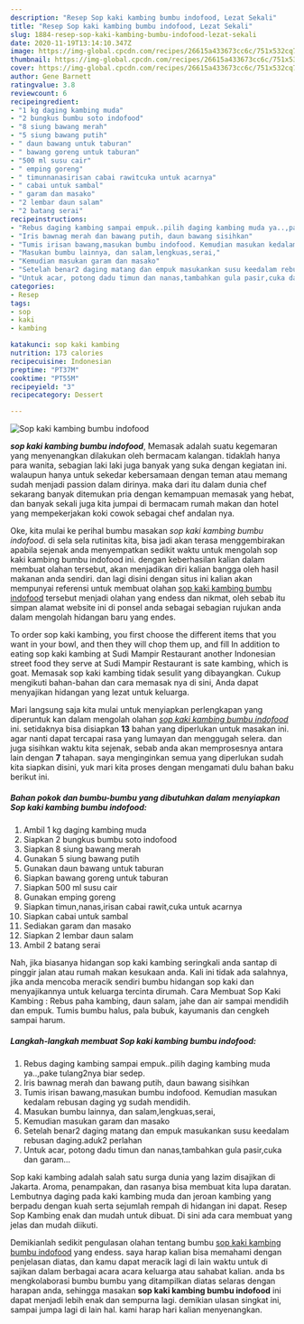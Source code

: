 ```yaml
---
description: "Resep Sop kaki kambing bumbu indofood, Lezat Sekali"
title: "Resep Sop kaki kambing bumbu indofood, Lezat Sekali"
slug: 1884-resep-sop-kaki-kambing-bumbu-indofood-lezat-sekali
date: 2020-11-19T13:14:10.347Z
image: https://img-global.cpcdn.com/recipes/26615a433673cc6c/751x532cq70/sop-kaki-kambing-bumbu-indofood-foto-resep-utama.jpg
thumbnail: https://img-global.cpcdn.com/recipes/26615a433673cc6c/751x532cq70/sop-kaki-kambing-bumbu-indofood-foto-resep-utama.jpg
cover: https://img-global.cpcdn.com/recipes/26615a433673cc6c/751x532cq70/sop-kaki-kambing-bumbu-indofood-foto-resep-utama.jpg
author: Gene Barnett
ratingvalue: 3.8
reviewcount: 6
recipeingredient:
- "1 kg daging kambing muda"
- "2 bungkus bumbu soto indofood"
- "8 siung bawang merah"
- "5 siung bawang putih"
- " daun bawang untuk taburan"
- " bawang goreng untuk taburan"
- "500 ml susu cair"
- " emping goreng"
- " timunnanasirisan cabai rawitcuka untuk acarnya"
- " cabai untuk sambal"
- " garam dan masako"
- "2 lembar daun salam"
- "2 batang serai"
recipeinstructions:
- "Rebus daging kambing sampai empuk..pilih daging kambing muda ya..,pake tulang2nya biar sedep."
- "Iris bawnag merah dan bawang putih, daun bawang sisihkan"
- "Tumis irisan bawang,masukan bumbu indofood. Kemudian masukan kedalam rebusan daging yg sudah mendidih."
- "Masukan bumbu lainnya, dan salam,lengkuas,serai,"
- "Kemudian masukan garam dan masako"
- "Setelah benar2 daging matang dan empuk masukankan susu keedalam rebusan daging.aduk2 perlahan"
- "Untuk acar, potong dadu timun dan nanas,tambahkan gula pasir,cuka dan garam..."
categories:
- Resep
tags:
- sop
- kaki
- kambing

katakunci: sop kaki kambing 
nutrition: 173 calories
recipecuisine: Indonesian
preptime: "PT37M"
cooktime: "PT55M"
recipeyield: "3"
recipecategory: Dessert

---
```



![Sop kaki kambing bumbu indofood](https://img-global.cpcdn.com/recipes/26615a433673cc6c/751x532cq70/sop-kaki-kambing-bumbu-indofood-foto-resep-utama.jpg)

<b><i>sop kaki kambing bumbu indofood</i></b>, Memasak adalah suatu kegemaran yang menyenangkan dilakukan oleh bermacam kalangan. tidaklah hanya para wanita, sebagian laki laki juga banyak yang suka dengan kegiatan ini. walaupun hanya untuk sekedar kebersamaan dengan teman atau memang sudah menjadi passion dalam dirinya. maka dari itu dalam dunia chef sekarang banyak ditemukan pria dengan kemampuan memasak yang hebat, dan banyak sekali juga kita jumpai di bermacam rumah makan dan hotel yang mempekerjakan koki cowok sebagai chef andalan nya.

Oke, kita mulai ke perihal bumbu masakan <i>sop kaki kambing bumbu indofood</i>. di sela sela rutinitas kita, bisa jadi akan terasa menggembirakan apabila sejenak anda menyempatkan sedikit waktu untuk mengolah sop kaki kambing bumbu indofood ini. dengan keberhasilan kalian dalam membuat olahan tersebut, akan menjadikan diri kalian bangga oleh hasil makanan anda sendiri. dan lagi disini dengan situs ini kalian akan mempunyai referensi untuk membuat olahan <u>sop kaki kambing bumbu indofood</u> tersebut menjadi olahan yang endess dan nikmat, oleh sebab itu simpan alamat website ini di ponsel anda sebagai sebagian rujukan anda dalam mengolah hidangan baru yang endes.

To order sop kaki kambing, you first choose the different items that you want in your bowl, and then they will chop them up, and fill In addition to eating sop kaki kambing at Sudi Mampir Restaurant another Indonesian street food they serve at Sudi Mampir Restaurant is sate kambing, which is goat. Memasak sop kaki kambing tidak sesulit yang dibayangkan. Cukup mengikuti bahan-bahan dan cara memasak nya di sini, Anda dapat menyajikan hidangan yang lezat untuk keluarga.


Mari langsung saja kita mulai untuk menyiapkan perlengkapan yang diperuntuk kan dalam mengolah olahan <u><i>sop kaki kambing bumbu indofood</i></u> ini. setidaknya bisa disiapkan <b>13</b> bahan yang diperlukan untuk masakan ini. agar nanti dapat tercapai rasa yang lumayan dan menggugah selera. dan juga sisihkan waktu kita sejenak, sebab anda akan memprosesnya antara lain dengan <b>7</b> tahapan. saya menginginkan semua yang diperlukan sudah kita siapkan disini, yuk mari kita proses dengan mengamati dulu bahan baku berikut ini.

<!--inarticleads1-->

##### Bahan pokok dan bumbu-bumbu yang dibutuhkan dalam menyiapkan Sop kaki kambing bumbu indofood:

1. Ambil 1 kg daging kambing muda
1. Siapkan 2 bungkus bumbu soto indofood
1. Siapkan 8 siung bawang merah
1. Gunakan 5 siung bawang putih
1. Gunakan  daun bawang untuk taburan
1. Siapkan  bawang goreng untuk taburan
1. Siapkan 500 ml susu cair
1. Gunakan  emping goreng
1. Siapkan  timun,nanas,irisan cabai rawit,cuka untuk acarnya
1. Siapkan  cabai untuk sambal
1. Sediakan  garam dan masako
1. Siapkan 2 lembar daun salam
1. Ambil 2 batang serai


Nah, jika biasanya hidangan sop kaki kambing seringkali anda santap di pinggir jalan atau rumah makan kesukaan anda. Kali ini tidak ada salahnya, jika anda mencoba meracik sendiri bumbu hidangan sop kaki dan menyajikannya untuk keluarga tercinta dirumah. Cara Membuat Sop Kaki Kambing : Rebus paha kambing, daun salam, jahe dan air sampai mendidih dan empuk. Tumis bumbu halus, pala bubuk, kayumanis dan cengkeh sampai harum. 

<!--inarticleads2-->

##### Langkah-langkah membuat Sop kaki kambing bumbu indofood:

1. Rebus daging kambing sampai empuk..pilih daging kambing muda ya..,pake tulang2nya biar sedep.
1. Iris bawnag merah dan bawang putih, daun bawang sisihkan
1. Tumis irisan bawang,masukan bumbu indofood. Kemudian masukan kedalam rebusan daging yg sudah mendidih.
1. Masukan bumbu lainnya, dan salam,lengkuas,serai,
1. Kemudian masukan garam dan masako
1. Setelah benar2 daging matang dan empuk masukankan susu keedalam rebusan daging.aduk2 perlahan
1. Untuk acar, potong dadu timun dan nanas,tambahkan gula pasir,cuka dan garam...


Sop kaki kambing adalah salah satu surga dunia yang lazim disajikan di Jakarta. Aroma, penampakan, dan rasanya bisa membuat kita lupa daratan. Lembutnya daging pada kaki kambing muda dan jeroan kambing yang berpadu dengan kuah serta sejumlah rempah di hidangan ini dapat. Resep Sop Kambing enak dan mudah untuk dibuat. Di sini ada cara membuat yang jelas dan mudah diikuti. 

Demikianlah sedikit pengulasan olahan tentang bumbu <u>sop kaki kambing bumbu indofood</u> yang endess. saya harap kalian bisa memahami dengan penjelasan diatas, dan kamu dapat meracik lagi di lain waktu untuk di sajikan dalam berbagai acara acara keluarga atau sahabat kalian. anda bs mengkolaborasi bumbu bumbu yang ditampilkan diatas selaras dengan harapan anda, sehingga masakan <b>sop kaki kambing bumbu indofood</b> ini dapat menjadi lebih enak dan sempurna lagi. demikian ulasan singkat ini, sampai jumpa lagi di lain hal. kami harap hari kalian menyenangkan.
